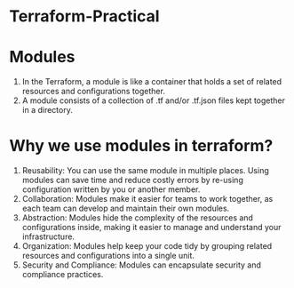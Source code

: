 # Terraform-Practical

# Modules

1. In the Terraform, a module is like a container that holds a set of related resources and configurations together.
2. A module consists of a collection of .tf and/or .tf.json files kept together in a directory.

# Why we use modules in terraform?

1. Reusability: You can use the same module in multiple places. Using modules can save time and reduce costly errors by re-using configuration written by you or 
   another member.
2. Collaboration: Modules make it easier for teams to work together, as each team can develop and maintain their own modules.
3. Abstraction: Modules hide the complexity of the resources and configurations inside, making it easier to manage and understand your infrastructure.
4. Organization: Modules help keep your code tidy by grouping related resources and configurations into a single unit.
5. Security and Compliance: Modules can encapsulate security and compliance practices.
